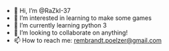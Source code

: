 - 👋 Hi, I’m @RaZkI-37
- 👀 I’m interested in learning to make some games
- 🌱 I’m currently learning python 3
- 💞️ I’m looking to collaborate on anything!
- 📫 How to reach me: rembrandt.poelzer@gmail.com

<!---
RaZkI-37/RaZkI-37 is a ✨ special ✨ repository because its `README.md` (this file) appears on your GitHub profile.
You can click the Preview link to take a look at your changes.
--->
